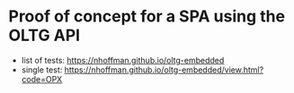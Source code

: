 # Proof of concept for a SPA using the OLTG API

* list of tests: https://nhoffman.github.io/oltg-embedded
* single test: https://nhoffman.github.io/oltg-embedded/view.html?code=OPX
